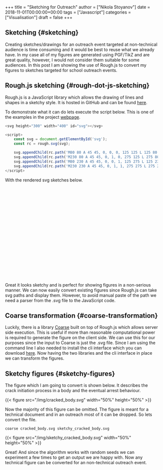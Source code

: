 +++
title = "Sketching for Outreach"
author = ["Nikola Stoyanov"]
date = 2018-11-01T00:00:00+00:00
tags = ["Javascript"]
categories = ["Visualisation"]
draft = false
+++

## Sketching {#sketching}

<div class="HTML">
  <div></div>

<script src="https://rawgit.com/pshihn/rough/master/dist/rough.min.js"></script>

</div>

Creating sketches/drawings for an outreach event targeted at
non-technical audience is time consuming and it would be best to reuse
what we already have. In my case all of my figures are generated using
PGF/TikZ and are great quality, however, I would not consider them
suitable for some audiences. In this post I am showing the use of
Rough.js to convert my figures to sketches targeted for school
outreach events.


## Rough.js sketching {#rough-dot-js-sketching}

Rough.js is a JavaScript library which allows the drawing of lines and
shapes in a sketchy style. It is hosted in GitHub and can be found
[here](https://github.com/pshihn/rough).

To demonstrate what it can do lets execute the script below. This is
one of the examples in the project [webpage](https://roughjs.com/examples/paths-svg.html).

```javascript
<svg height="300" width="400" id="svg"></svg>

<script>
    const svg = document.getElementById('svg');
    const rc = rough.svg(svg);

    svg.appendChild(rc.path('M80 80 A 45 45, 0, 0, 0, 125 125 L 125 80 Z', { fill: 'green' }));
    svg.appendChild(rc.path('M230 80 A 45 45, 0, 1, 0, 275 125 L 275 80 Z', { fill: 'purple', hachureAngle: 60, hachureGap: 5 }));
    svg.appendChild(rc.path('M80 230 A 45 45, 0, 0, 1, 125 275 L 125 230 Z', { fill: 'red' }));
    svg.appendChild(rc.path('M230 230 A 45 45, 0, 1, 1, 275 275 L 275 230 Z', { fill: 'blue' }));
</script>
```

With the rendered svg sketches below.

<div class="HTML">
  <div></div>

<svg height="300" width="400" id="svg"></svg>

<script>
  const svg = document.getElementById('svg');
  const rc = rough.svg(svg);

  svg.appendChild(rc.path('M80 80 A 45 45, 0, 0, 0, 125 125 L 125 80 Z', { fill: 'green' }));
  svg.appendChild(rc.path('M230 80 A 45 45, 0, 1, 0, 275 125 L 275 80 Z', { fill: 'purple', hachureAngle: 60, hachureGap: 5 }));
  svg.appendChild(rc.path('M80 230 A 45 45, 0, 0, 1, 125 275 L 125 230 Z', { fill: 'red' }));
  svg.appendChild(rc.path('M230 230 A 45 45, 0, 1, 1, 275 275 L 275 230 Z', { fill: 'blue' }));
</script>

</div>

Great it looks sketchy and is perfect for showing figures in a
non-serious manner. We can now easily convert existing figures since
Rough.js can take svg paths and display them. However, to avoid manual
paste of the path we need a parser from the .svg file to the
JavaScript code.


## Coarse transformation {#coarse-transformation}

Luckily, there is a library [Coarse](https://github.com/ismay/coarse) built on top of Rough.js which
allows server side execution. This is useful if more than reasonable
computational power is required to generate the figure on the client
side. We can use this for our purposes since the input to Coarse is
just the .svg file. Since I am using the command line I also needed to
install the cli interface which you can download [here](https://github.com/ismay/coarse-cli). Now having the
two libraries and the cli interface in place we can transform the
figures.


## Sketchy figures {#sketchy-figures}

The figure which I am going to convert is shown below. It describes
the crack initiation process in a body and the eventual arrest
behaviour.

{{< figure src="/img/cracked_body.svg" width="50%" height="50%" >}}

Now the majority of this figure can be omitted. The figure is meant
for a technical document and in an outreach most of it can be dropped. So
lets convert the file.

```shell
coarse cracked_body.svg sketchy_cracked_body.svg
```

{{< figure src="/img/sketchy_cracked_body.svg" width="50%" height="50%" >}}

Great! And since the algorithm works with random seeds we can
experiment a few times to get an output we are happy with. Now any
technical figure can be converted for an non-technical outreach event.
